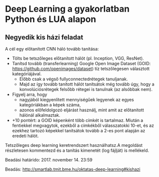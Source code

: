 # Deep Learning a gyakorlatban Python és LUA alapon
## Negyedik kis házi feladat

A cél egy előtanított CNN háló tovább tanítása:
* Tölts be tetszőleges előtanított hálót (pl. Inception, VGG, ResNet). 
* Tanítsd tovább (transferlearning) Google Open Image Dataset (GOID: https://github.com/openimages/dataset) tíz tetszőlegesen választott kategóriájával. 
   * Előbb csak a végső fullyconnectedrétegek tanuljanak. 
   * Majd az így tovább tanított hálót tanítsátok még tovább úgy, hogy a konvolúciósrétegek felsőbb rétegei is tanulnak (az alsóbbak nem). 
* Figyelj arra, hogy
   * nagyjából kiegyenlített mennyiségűek legyenek az egyes kategóriákban a képek száma, 
   * azonos előfeldolgozó eljárást használj, mint amit az előtanított hálónál alkalmaztak.
* +10 pontért: a GOID képenként több címkét is tartalmaz. Miután a fentiekkel megvagytok, ezekből a címkékből válasszatokki 10-et, és az ezekhez tartozó képekkel tanítsátok tovább a 2-es pont alapján az eredeti hálót. 

Tetszőleges deep learning keretrendszert használhatsz.A megoldást részletesen kommentezd és a tanítás kimenetét (log fájlját) is mellékeld. 

Beadási határido: 2017. november 14. 23:59

Beadás: http://smartlab.tmit.bme.hu/oktatas-deep-learning#kishazi 

